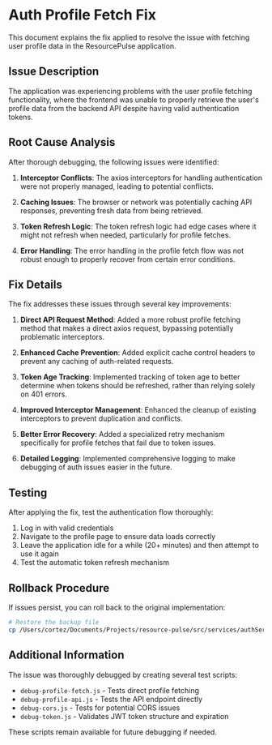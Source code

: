# Auth Profile Fetch Fix

This document explains the fix applied to resolve the issue with fetching user profile data in the ResourcePulse application.

## Issue Description

The application was experiencing problems with the user profile fetching functionality, where the frontend was unable to properly retrieve the user's profile data from the backend API despite having valid authentication tokens.

## Root Cause Analysis

After thorough debugging, the following issues were identified:

1. **Interceptor Conflicts**: The axios interceptors for handling authentication were not properly managed, leading to potential conflicts.

2. **Caching Issues**: The browser or network was potentially caching API responses, preventing fresh data from being retrieved.

3. **Token Refresh Logic**: The token refresh logic had edge cases where it might not refresh when needed, particularly for profile fetches.

4. **Error Handling**: The error handling in the profile fetch flow was not robust enough to properly recover from certain error conditions.

## Fix Details

The fix addresses these issues through several key improvements:

1. **Direct API Request Method**: Added a more robust profile fetching method that makes a direct axios request, bypassing potentially problematic interceptors.

2. **Enhanced Cache Prevention**: Added explicit cache control headers to prevent any caching of auth-related requests.

3. **Token Age Tracking**: Implemented tracking of token age to better determine when tokens should be refreshed, rather than relying solely on 401 errors.

4. **Improved Interceptor Management**: Enhanced the cleanup of existing interceptors to prevent duplication and conflicts.

5. **Better Error Recovery**: Added a specialized retry mechanism specifically for profile fetches that fail due to token issues.

6. **Detailed Logging**: Implemented comprehensive logging to make debugging of auth issues easier in the future.

## Testing

After applying the fix, test the authentication flow thoroughly:

1. Log in with valid credentials
2. Navigate to the profile page to ensure data loads correctly
3. Leave the application idle for a while (20+ minutes) and then attempt to use it again
4. Test the automatic token refresh mechanism

## Rollback Procedure

If issues persist, you can roll back to the original implementation:

```bash
# Restore the backup file
cp /Users/cortez/Documents/Projects/resource-pulse/src/services/authService.js.bak /Users/cortez/Documents/Projects/resource-pulse/src/services/authService.js
```

## Additional Information

The issue was thoroughly debugged by creating several test scripts:

- `debug-profile-fetch.js` - Tests direct profile fetching
- `debug-profile-api.js` - Tests the API endpoint directly
- `debug-cors.js` - Tests for potential CORS issues
- `debug-token.js` - Validates JWT token structure and expiration

These scripts remain available for future debugging if needed.